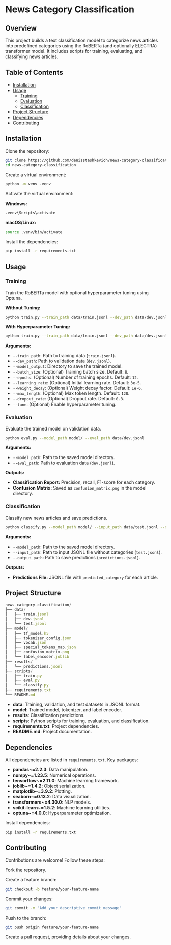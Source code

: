 # News Category Classification

## Overview

This project builds a text classification model to categorize news articles into predefined categories using the RoBERTa (and optionally ELECTRA) transformer model. It includes scripts for training, evaluating, and classifying news articles.

## Table of Contents

- [Installation](#installation)
- [Usage](#usage)
  - [Training](#training)
  - [Evaluation](#evaluation)
  - [Classification](#classification)
- [Project Structure](#project-structure)
- [Dependencies](#dependencies)
- [Contributing](#contributing)

## Installation

Clone the repository:

```bash
git clone https://github.com/denisstashkevich/news-category-classification.git
cd news-category-classification
```

Create a virtual environment:

```bash
python -m venv .venv
```

Activate the virtual environment:

**Windows:**

```bash
.venv\Scripts\activate
```

**macOS/Linux:**

```bash
source .venv/bin/activate
```

Install the dependencies:

```bash
pip install -r requirements.txt
```

## Usage

### Training

Train the RoBERTa model with optional hyperparameter tuning using Optuna.

**Without Tuning:**

```bash
python train.py --train_path data/train.jsonl --dev_path data/dev.jsonl --model_output model/
```

**With Hyperparameter Tuning:**

```bash
python train.py --train_path data/train.jsonl --dev_path data/dev.jsonl --model_output model/ --tune
```

**Arguments:**

- `--train_path`: Path to training data (`train.jsonl`).
- `--dev_path`: Path to validation data (`dev.jsonl`).
- `--model_output`: Directory to save the trained model.
- `--batch_size`: (Optional) Training batch size. Default: `8`.
- `--epochs`: (Optional) Number of training epochs. Default: `12`.
- `--learning_rate`: (Optional) Initial learning rate. Default: `3e-5`.
- `--weight_decay`: (Optional) Weight decay factor. Default: `1e-6`.
- `--max_length`: (Optional) Max token length. Default: `128`.
- `--dropout_rate`: (Optional) Dropout rate. Default: `0.3`.
- `--tune`: (Optional) Enable hyperparameter tuning.

### Evaluation

Evaluate the trained model on validation data.

```bash
python eval.py --model_path model/ --eval_path data/dev.jsonl
```

**Arguments:**

- `--model_path`: Path to the saved model directory.
- `--eval_path`: Path to evaluation data (`dev.jsonl`).

**Outputs:**

- **Classification Report:** Precision, recall, F1-score for each category.
- **Confusion Matrix:** Saved as `confusion_matrix.png` in the model directory.

### Classification

Classify new news articles and save predictions.

```bash
python classify.py --model_path model/ --input_path data/test.jsonl --output_path results/predictions.jsonl
```

**Arguments:**

- `--model_path`: Path to the saved model directory.
- `--input_path`: Path to input JSONL file without categories (`test.jsonl`).
- `--output_path`: Path to save predictions (`predictions.jsonl`).

**Outputs:**

- **Predictions File:** JSONL file with `predicted_category` for each article.

## Project Structure

```javascript
news-category-classification/
├── data/
│   ├── train.jsonl
│   ├── dev.jsonl
│   └── test.jsonl
├── model/
│   ├── tf_model.h5
│   ├── tokenizer_config.json
│   ├── vocab.json
│   ├── special_tokens_map.json
│   ├── confusion_matrix.png
│   └── label_encoder.joblib
├── results/
│   └── predictions.jsonl
├── scripts/
│   ├── train.py
│   ├── eval.py
│   └── classify.py
├── requirements.txt
└── README.md
```

- **data**: Training, validation, and test datasets in JSONL format.
- **model**: Trained model, tokenizer, and label encoder.
- **results**: Classification predictions.
- **scripts**: Python scripts for training, evaluation, and classification.
- **requirements.txt**: Project dependencies.
- **README.md**: Project documentation.

## Dependencies

All dependencies are listed in `requirements.txt`. Key packages:

- **pandas~=2.2.3**: Data manipulation.
- **numpy~=1.23.5**: Numerical operations.
- **tensorflow~=2.11.0**: Machine learning framework.
- **joblib~=1.4.2**: Object serialization.
- **matplotlib~=3.9.2**: Plotting.
- **seaborn~=0.13.2**: Data visualization.
- **transformers~=4.30.0**: NLP models.
- **scikit-learn~=1.5.2**: Machine learning utilities.
- **optuna~=4.0.0**: Hyperparameter optimization.

Install dependencies:

```bash
pip install -r requirements.txt
```

## Contributing

Contributions are welcome! Follow these steps:

Fork the repository.

Create a feature branch:

```bash
git checkout -b feature/your-feature-name
```

Commit your changes:

```bash
git commit -m "Add your descriptive commit message"
```

Push to the branch:

```bash
git push origin feature/your-feature-name
```

Create a pull request, providing details about your changes.


